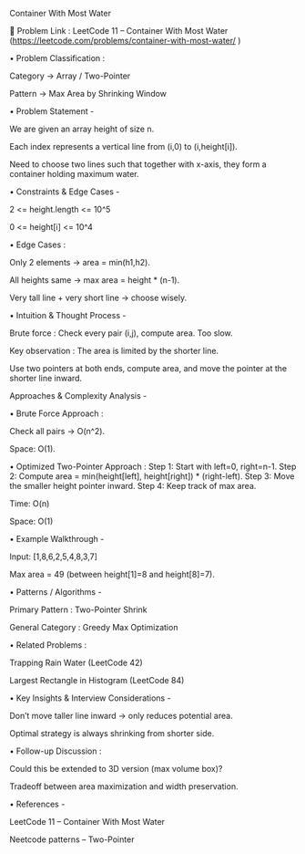 Container With Most Water

🔗 Problem Link : LeetCode 11 – Container With Most Water
(https://leetcode.com/problems/container-with-most-water/
)

• Problem Classification :

Category → Array / Two-Pointer

Pattern → Max Area by Shrinking Window

• Problem Statement -

We are given an array height of size n.

Each index represents a vertical line from (i,0) to (i,height[i]).

Need to choose two lines such that together with x-axis, they form a container holding maximum water.

• Constraints & Edge Cases -

2 <= height.length <= 10^5

0 <= height[i] <= 10^4

• Edge Cases :

Only 2 elements → area = min(h1,h2).

All heights same → max area = height * (n-1).

Very tall line + very short line → choose wisely.

• Intuition & Thought Process -

Brute force : Check every pair (i,j), compute area. Too slow.

Key observation : The area is limited by the shorter line.

Use two pointers at both ends, compute area, and move the pointer at the shorter line inward.

Approaches & Complexity Analysis -

• Brute Force Approach :

Check all pairs → O(n^2).

Space: O(1).

• Optimized Two-Pointer Approach :
Step 1: Start with left=0, right=n-1.
Step 2: Compute area = min(height[left], height[right]) * (right-left).
Step 3: Move the smaller height pointer inward.
Step 4: Keep track of max area.

Time: O(n)

Space: O(1)

• Example Walkthrough -

Input: [1,8,6,2,5,4,8,3,7]

Max area = 49 (between height[1]=8 and height[8]=7).

• Patterns / Algorithms -

Primary Pattern : Two-Pointer Shrink

General Category : Greedy Max Optimization

• Related Problems :

Trapping Rain Water (LeetCode 42)

Largest Rectangle in Histogram (LeetCode 84)

• Key Insights & Interview Considerations -

Don’t move taller line inward → only reduces potential area.

Optimal strategy is always shrinking from shorter side.

• Follow-up Discussion :

Could this be extended to 3D version (max volume box)?

Tradeoff between area maximization and width preservation.

• References -

LeetCode 11 – Container With Most Water

Neetcode patterns – Two-Pointer